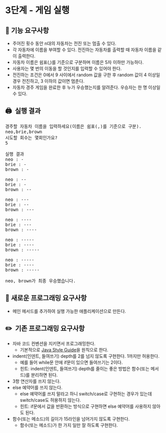 # 3단계 - 게임 실행

## **🚀 기능 요구사항**

- 주어진 횟수 동안 n대의 자동차는 전진 또는 멈출 수 있다.
- 각 자동차에 이름을 부여할 수 있다. 전진하는 자동차를 출력할 때 자동차 이름을 같이 출력한다.
- 자동차 이름은 쉼표(,)를 기준으로 구분하며 이름은 5자 이하만 가능하다.
- 사용자는 몇 번의 이동을 할 것인지를 입력할 수 있어야 한다.
- 전진하는 조건은 0에서 9 사이에서 random 값을 구한 후 random 값이 4 이상일 경우 전진하고, 3 이하의 값이면 멈춘다.
- 자동차 경주 게임을 완료한 후 누가 우승했는지를 알려준다. 우승자는 한 명 이상일 수 있다.

## 🖨️  실행 결과

<pre>
경주할 자동차 이름을 입력하세요(이름은 쉼표(,)를 기준으로 구분).
neo,brie,brown
시도할 회수는 몇회인가요?
5

실행 결과
neo : -
brie : -
brown : -

neo : --
brie : -
brown : --

neo : ---
brie : --
brown : ---

neo : ----
brie : ---
brown : ----

neo : -----
brie : ----
brown : -----

neo : -----
brie : ----
brown : -----

neo, brown가 최종 우승했습니다.
</pre>

## **🎯 새로운 프로그래밍 요구사항**

- 메인 메서드를 추가하여 실행 가능한 애플리케이션으로 만든다.

## **✏️  기존 프로그래밍 요구사항**

- 자바 코드 컨벤션을 지키면서 프로그래밍한다.
  - 기본적으로 [Java Style Guide](https://github.com/woowacourse/woowacourse-docs/tree/master/styleguide/java)을 원칙으로 한다.
- indent(인덴트, 들여쓰기) depth를 2를 넘지 않도록 구현한다. 1까지만 허용한다.
  - 예를 들어 while문 안에 if문이 있으면 들여쓰기는 2이다.
  - 힌트: indent(인덴트, 들여쓰기) depth를 줄이는 좋은 방법은 함수(또는 메서드)를 분리하면 된다.
- 3항 연산자를 쓰지 않는다.
- else 예약어를 쓰지 않는다.
  - else 예약어를 쓰지 말라고 하니 switch/case로 구현하는 경우가 있는데 switch/case도 허용하지 않는다.
  - 힌트: if문에서 값을 반환하는 방식으로 구현하면 else 예약어를 사용하지 않아도 된다.
- 함수(또는 메소드)의 길이가 15라인을 넘어가지 않도록 구현한다.
  - 함수(또는 메소드)가 한 가지 일만 잘 하도록 구현한다.
